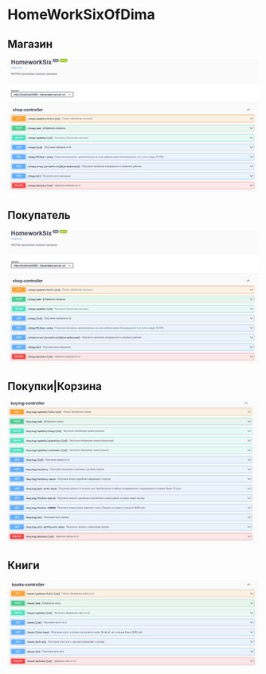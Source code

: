# HomeWorkSixOfDima

## Магазин
![alt text](https://github.com/darkdeaddaset/HomeWorkSixOfDima/blob/main/Result/One.PNG)

## Покупатель
![alt text](https://github.com/darkdeaddaset/HomeWorkSixOfDima/blob/main/Result/One.PNG)

## Покупки|Корзина
![alt text](https://github.com/darkdeaddaset/HomeWorkSixOfDima/blob/main/Result/Three.PNG)

## Книги
![alt text](https://github.com/darkdeaddaset/HomeWorkSixOfDima/blob/main/Result/Four.PNG)
